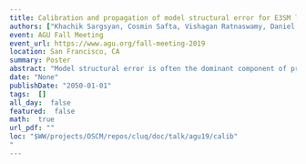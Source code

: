 ```yaml
---
title: Calibration and propagation of model structural error for E3SM land model
authors: ["Khachik Sargsyan, Cosmin Safta, Vishagan Ratnaswamy, Daniel Ricciuto"]
event: AGU Fall Meeting 
event_url: https://www.agu.org/fall-meeting-2019
location: San Francisco, CA
summary: Poster
abstract: "Model structural error is often the dominant component of predictive uncertainty budget in climate models. We develop a general framework for a probabilistic representation of the structural error inside the model, followed by a simultaneous calibration of physical inputs and parameters representing the structural error. The resulting embedded model-error strategy conserves physical constraints, allows meaningful predictions of a full set of output quantities of interest (QoIs), disambiguates model error from data noise, and leads to predictions with attributable uncertainties. The approach is further enhanced to include a spatio-temporal model surrogate with Karhunen-Loeve and polynomial chaos representations, providing dimensionality reduction with quantifiable uncertainty, and augmenting the predictive variance. The developed workflow is implemented in UQ Toolkit (www.sandia.gov/uqtoolkit). The method is demonstrated for E3SM (Energy Exascale Earth System Model) land model calibration given FLUXNET observations, highlighting the need for burdening physical parameters with stochasticity due to forcing factors.<br>"
date: "None"
publishDate: "2050-01-01"
tags:  []
all_day:  false
featured:  false
math:  true
url_pdf: ""
loc: "$WW/projects/OSCM/repos/cluq/doc/talk/agu19/calib"
"
---
```


